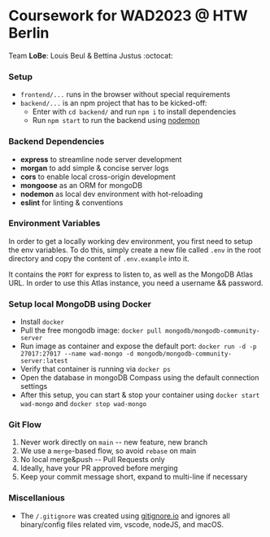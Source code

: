 # Coursework for WAD2023 @ HTW Berlin

Team **LoBe**: Louis Beul & Bettina Justus :octocat:

### Setup

- `frontend/...` runs in the browser without special requirements
- `backend/...` is an npm project that has to be kicked-off:
  - Enter with `cd backend/` and run `npm i` to install dependencies
  - Run `npm start` to run the backend using [nodemon](https://www.npmjs.com/package/nodemon)

### Backend Dependencies

- **express** to streamline node server development
- **morgan** to add simple & concise server logs
- **cors** to enable local cross-origin development
- **mongoose** as an ORM for mongoDB
- **nodemon** as local dev environment with hot-reloading
- **eslint** for linting & conventions

### Environment Variables

In order to get a locally working dev environment, you first need to setup the env variables.
To do this, simply create a new file called `.env` in the root directory and copy the content of `.env.example` into it.

It contains the `PORT` for express to listen to, as well as the MongoDB Atlas URL.
In order to use this Atlas instance, you need a username && password.

### Setup local MongoDB using Docker

- Install `docker`
- Pull the free mongodb image: `docker pull mongodb/mongodb-community-server`
- Run image as container and expose the default port: `docker run -d -p 27017:27017 --name wad-mongo -d mongodb/mongodb-community-server:latest`
- Verify that container is running via `docker ps`
- Open the database in mongoDB Compass using the default connection settings
- After this setup, you can start & stop your container using `docker start wad-mongo` and `docker stop wad-mongo`

### Git Flow

1. Never work directly on `main` -- new feature, new branch
2. We use a `merge`-based flow, so avoid `rebase` on main
3. No local merge&push -- Pull Requests only
4. Ideally, have your PR approved before merging
5. Keep your commit message short, expand to multi-line if necessary

### Miscellanious

- The `/.gitignore` was created using [gitignore.io](https://gitignore.io) and ignores all binary/config files related vim, vscode, nodeJS, and macOS.
